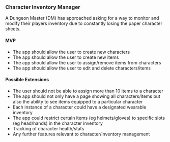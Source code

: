 ### Character Inventory Manager

A Dungeon Master (DM) has approached asking for a way to monitor and modify their players inventory due to constantly losing the paper character sheets.

#### MVP

- The app should allow the user to create new characters
- The app should allow the user to create new items
- The app should allow the user to assign/remove items from characters
- The app should allow the user to edit and delete characters/items


#### Possible Extensions

- The user should not be able to assign more than 10 items to a character
- The app should not only have a page showing all characters/items but also the ability to see items equipped to a particular character
- Each instance of a character could have a designated wearable inventory
- The app could restrict certain items (eg helmets/gloves) to specific slots (eg head/hands) in the character inventory
- Tracking of character health/stats
- Any further features relevant to character/inventory management 
